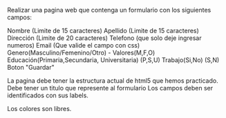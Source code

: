 

Realizar una pagina web que contenga un formulario con los siguientes campos:

Nombre (Limite de 15 caracteres) Apellido (Limite de 15 caracteres) Dirección (Limite de 20 caracteres) Telefono (que solo deje ingresar numeros) Email (Que valide el campo con css) Genero(Masculino/Femenino/Otro) - Valores(M,F,O) Educación(Primaria,Secundaria, Universitaria) (P,S,U) Trabajo(Si,No) (S,N) Boton "Guardar"

La pagina debe tener la estructura actual de html5 que hemos practicado. Debe tener un titulo que represente al formulario Los campos deben ser identificados con sus labels.

Los colores son libres.